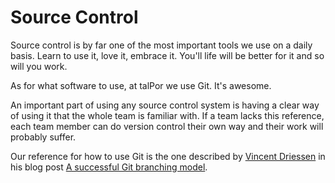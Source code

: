 # Source Control

Source control is by far one of the most important tools we use on a daily basis. Learn to use it, love it, embrace it. You'll life will be better for it and so will you work.

As for what software to use, at talPor we use Git. It's awesome.

An important part of using any source control system is having a clear way of using it that the whole team is familiar with. If a team lacks this reference, each team member can do version control their own way and their work will probably suffer.

Our reference for how to use Git is the one described by [Vincent Driessen](http://www.nvie.com) in his blog post [A successful Git branching model](http://nvie.com/posts/a-successful-git-branching-model).
